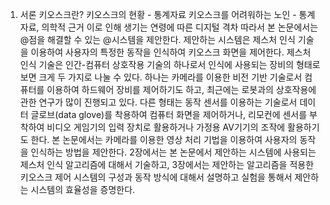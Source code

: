 1. 서론
키오스크란?
키오스크의 현황 - 통계자료
키오스크를 어려워하는 노인 - 통계자료, 의학적 근거
이로 인해 생기는 연령에 따른 디지털 격차
따라서 본 논문에서는 @점을 해결할 수 있는 @시스템을 제안한다. 제안하는 시스템은 제스처 인식 기술을 이용하여 사용자의 특정한 동작을 인식하여 키오스크 화면을 제어한다.
제스처 인식 기술은 인간-컴퓨터 상호작용 기술의 하나로서 인식에 사용되는 장비의 형태로 보면 크게 두 가지로 나눌 수 있다. 하나는 카메라를 이용한 비전 기반 기술로서 컴퓨터를 이용하여 하드웨어 장비를 제어하기도 하고, 최근에는 로봇과의 상호작용에 관한 연구가 많이 진행되고 있다. 다른 형태는 동작 센서를 이용하는 기술로서 데이터 글로브(data glove)를 착용하여 컴퓨터 화면을 제어하거나, 리모컨에 센서를 부착하여 비디오 게임기의 입력 장치로 활용하거나 가정용 AV기기의 조작에 활용하기도 한다. 본 논문에서는 카메라를 이용한 영상 처리 기법을 이용하여 사용자의 동작을 인식하는 방법을 제안한다.
2장에서는 본 논문에서 제안하는 시스템에 사용되는 제스처 인식 알고리즘에 대해서 기술하고, 3장에서는 제안하는 알고리즘을 적용한 키오스크 제어 시스템의 구성과 동작 방식에 대해서 설명하고 실험을 통해서 제안하는 시스템의 효율성을 증명한다.

